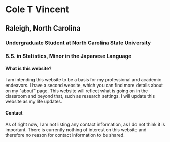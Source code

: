 # Cole T Vincent
## Raleigh, North Carolina
### Undergraduate Student at North Carolina State University
### B.S. in Statistics, Minor in the Japanese Language 

#### What is this website?

I am intending this website to be a basis for my professional and academic endeavors. I have a second website, which you can find more details about on my "about" page. This website will reflect what is going on in the classroom and beyond that, such as research settings. I will update this website as my life updates. 

#### Contact

As of right now, I am not listing any contact information, as I do not think it is important. There is currently nothing of interest on this website and therefore no reason for contact information to be shared.
